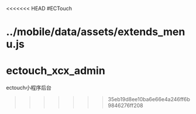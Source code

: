 <<<<<<< HEAD
#ECTouch

../mobile/data/assets/extends_menu.js
=======
# ectouch_xcx_admin
ectouch小程序后台
>>>>>>> 35eb19d8ee10ba6e66e4a246ff6b9846276ff208
